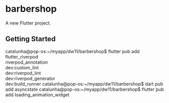 # barbershop

A new Flutter project.

## Getting Started

catalunha@pop-os:~/myapp/dw11/barbershop$ flutter pub add \
  flutter_riverpod \
  riverpod_annotation \
  dev:custom_lint \
  dev:riverpod_lint \
  dev:riverpod_generator \
  dev:build_runner
catalunha@pop-os:~/myapp/dw11/barbershop$ dart pub add asyncstate
catalunha@pop-os:~/myapp/dw11/barbershop$ flutter pub add loading_animation_widget